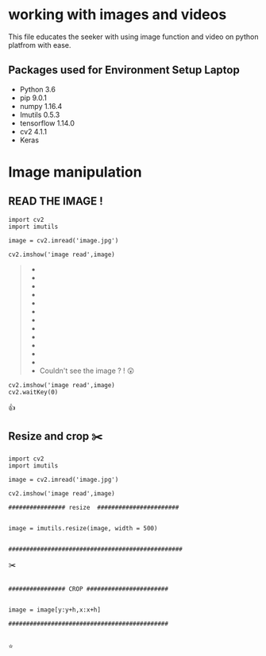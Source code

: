 # working with images and videos
This file educates the seeker with using image function and video on python platfrom with ease.
 



Packages used for Environment Setup  **Laptop**
- 
* Python 3.6 
* pip 9.0.1
* numpy 1.16.4
* Imutils 0.5.3
* tensorflow 1.14.0
* cv2 4.1.1
* Keras

# Image manipulation 


## READ THE IMAGE !
```
import cv2
import imutils 

image = cv2.imread('image.jpg')

cv2.imshow('image read',image)

```
> -
> - 
> -
> -
> - 
> -
> -
> - 
> -
> -
> - 
> -
> - Couldn't see the image ? !   :astonished:
```
cv2.imshow('image read',image)
cv2.waitKey(0)

```
 :+1:
 ## Resize and crop :scissors:
 
 ```
 import cv2
 import imutils 

 image = cv2.imread('image.jpg')

 cv2.imshow('image read',image)

################ resize  #######################


image = imutils.resize(image, width = 500)


#################################################
 ```
 :scissors:
 ```

################ CROP #######################


image = image[y:y+h,x:x+h]

#############################################


 ```
 :star:

